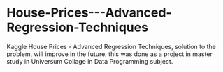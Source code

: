 # House-Prices---Advanced-Regression-Techniques
Kaggle House Prices - Advanced Regression Techniques, solution to the problem, will improve in the future, this was done as a project in master study in Universum Collage  in Data Programming  subject.
